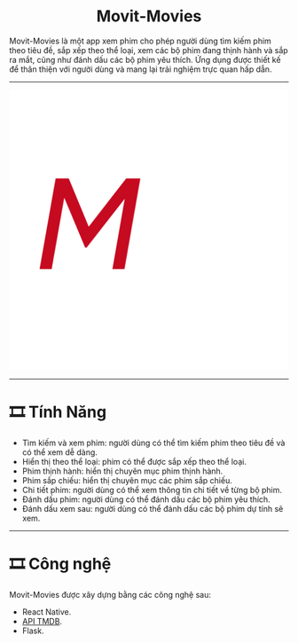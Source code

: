 <h1 align="center">Movit-Movies</h1>
Movit-Movies là một app xem phim cho phép người dùng tìm kiếm phim theo tiêu đề, sắp xếp theo thể loại, xem các bộ phim đang thịnh hành và sắp ra mắt, cũng như đánh dấu các bộ phim yêu thích. Ứng dụng được thiết kế để thân thiện với người dùng và mang lại trải nghiệm trực quan hấp dẫn.
<hr/>

![Logo](assets/icon.png)

<hr/>

# 🎞️ Tính Năng 

- Tìm kiếm và xem phim: người dùng có thể tìm kiếm phim theo tiêu đề và có thể xem dễ dàng.
- Hiển thị theo thể loại: phim có thể được sắp xếp theo thể loại.
- Phim thịnh hành: hiển thị chuyên mục phim thịnh hành.
- Phim sắp chiếu: hiển thị chuyên mục các phim sắp chiếu.
- Chi tiết phim: người dùng có thể xem thông tin chi tiết về từng bộ phim.
- Đánh dấu phim: người dùng có thể đánh dấu các bộ phim yêu thích.
- Đánh dấu xem sau: người dùng có thể đánh dấu các bộ phim dự tính sẽ xem.

<hr/>

# 🎞️ Công nghệ

Movit-Movies được xây dựng bằng các công nghệ sau:

- React Native.
- [API TMDB](https://developers.themoviedb.org/).
- Flask.

